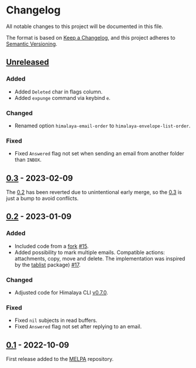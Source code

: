 # Changelog

All notable changes to this project will be documented in this file.

The format is based on [Keep a Changelog](https://keepachangelog.com/en/1.0.0/),
and this project adheres to [Semantic Versioning](https://semver.org/spec/v2.0.0.html).

## [Unreleased]

### Added

- Added `Deleted` char in flags column.
- Added `expunge` command via keybind `e`.

### Changed

- Renamed option `himalaya-email-order` to `himalaya-envelope-list-order`.

### Fixed

- Fixed `Answered` flag not set when sending an email from another folder than `INBOX`.

## [0.3] - 2023-02-09

The [0.2] has been reverted due to unintentional early merge, so the [0.3] is just a bump to avoid conflicts.

## [0.2] - 2023-01-09

### Added

- Included code from a [fork](https://git.sr.ht/~soywod/himalaya-emacs) [#15].
- Added possibility to mark multiple emails. Compatible actions: attachments, copy, move and delete. The implementation was inspired by the [tablist](https://github.com/politza/tablist) package) [#17].

### Changed

- Adjusted code for Himalaya CLI [v0.7.0](https://github.com/soywod/himalaya/pull/433).

### Fixed

- Fixed `nil` subjects in read buffers.
- Fixed `Answered` flag not set after replying to an email.

## [0.1] - 2022-10-09

First release added to the [MELPA](https://github.com/melpa/melpa/pull/7952) repository.

[unreleased]: https://github.com/dantecatalfamo/himalaya-emacs/compare/v0.3...HEAD
[0.3]: https://github.com/dantecatalfamo/himalaya-emacs/compare/v0.2...v0.3
[0.2]: https://github.com/dantecatalfamo/himalaya-emacs/compare/v0.1...v0.2
[0.1]: https://github.com/dantecatalfamo/himalaya-emacs/compare/init...v0.1

[#15]: https://github.com/dantecatalfamo/himalaya-emacs/pull/15
[#17]: https://github.com/dantecatalfamo/himalaya-emacs/pull/17
